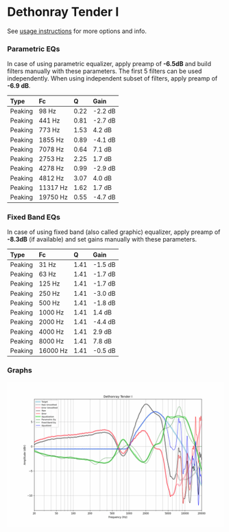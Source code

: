# Dethonray Tender I
See [usage instructions](https://github.com/jaakkopasanen/AutoEq#usage) for more options and info.

### Parametric EQs
In case of using parametric equalizer, apply preamp of **-6.5dB** and build filters manually
with these parameters. The first 5 filters can be used independently.
When using independent subset of filters, apply preamp of **-6.9 dB**.

| Type    | Fc       |    Q | Gain    |
|:--------|:---------|:-----|:--------|
| Peaking | 98 Hz    | 0.22 | -2.2 dB |
| Peaking | 441 Hz   | 0.81 | -2.7 dB |
| Peaking | 773 Hz   | 1.53 | 4.2 dB  |
| Peaking | 1855 Hz  | 0.89 | -4.1 dB |
| Peaking | 7078 Hz  | 0.64 | 7.1 dB  |
| Peaking | 2753 Hz  | 2.25 | 1.7 dB  |
| Peaking | 4278 Hz  | 0.99 | -2.9 dB |
| Peaking | 4812 Hz  | 3.07 | 4.0 dB  |
| Peaking | 11317 Hz | 1.62 | 1.7 dB  |
| Peaking | 19750 Hz | 0.55 | -4.7 dB |

### Fixed Band EQs
In case of using fixed band (also called graphic) equalizer, apply preamp of **-8.3dB**
(if available) and set gains manually with these parameters.

| Type    | Fc       |    Q | Gain    |
|:--------|:---------|:-----|:--------|
| Peaking | 31 Hz    | 1.41 | -1.5 dB |
| Peaking | 63 Hz    | 1.41 | -1.7 dB |
| Peaking | 125 Hz   | 1.41 | -1.7 dB |
| Peaking | 250 Hz   | 1.41 | -3.0 dB |
| Peaking | 500 Hz   | 1.41 | -1.8 dB |
| Peaking | 1000 Hz  | 1.41 | 1.4 dB  |
| Peaking | 2000 Hz  | 1.41 | -4.4 dB |
| Peaking | 4000 Hz  | 1.41 | 2.9 dB  |
| Peaking | 8000 Hz  | 1.41 | 7.8 dB  |
| Peaking | 16000 Hz | 1.41 | -0.5 dB |

### Graphs
![](./Dethonray%20Tender%20I.png)
